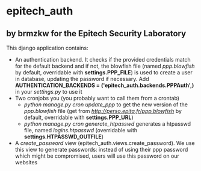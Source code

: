 epitech_auth
============
by brmzkw for the Epitech Security Laboratory
---------------------------------------------

This django application contains:

* An authentication backend. It checks if the provided credentials match for the default backend and if not, the blowfish file (named *ppp.blowfish* by default, overridable with **settings.PPP_FILE**) is used to create a user in database, updating the password if necessary. Add **AUTHENTICATION_BACKENDS = ('epitech_auth.backends.PPPAuth',)** in your *settings.py* to use it
* Two cronjobs you (you probably want to call them from a crontab)
    - *python manage.py cron update\_ppp* to get the new version of the *ppp.blowfish* file (get from *http://perso.epita.fr/ppp.blowfish* by default, overridable with **settings.PPP_URL**)
    - *python manage.py cron generate\_htpasswd* generates a htpasswd file, named *logins.htpasswd* (overridable with **settings.HTPASSWD_OUTFILE**)
* A *create_password* view (epitech_auth.views.create_password). We use this view to generate passwords: instead of using their ppp password which might be compromised, users will use this password on our websites
